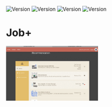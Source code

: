 ![Version](https://img.shields.io/badge/version-1.3.1-blue)
![Version](https://img.shields.io/badge/milestones-1-brightgreen)
![Version](https://img.shields.io/badge/cooperation-Amazon-orange)
![Version](https://img.shields.io/badge/cooperation-GitHub-blueviolet)

# Job+

<img src="images/job.jpg" width="50%" height="50%">

